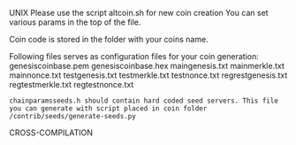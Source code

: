 UNIX
Please use the script altcoin.sh for new coin creation
You can set various params in the top of the file.

  Coin code is stored in the folder with your coins name.

  Following files serves as configuration files for your coin generation:
    genesiscoinbase.pem
    genesiscoinbase.hex
    maingenesis.txt
    mainmerkle.txt
    mainnonce.txt
    testgenesis.txt
    testmerkle.txt
    testnonce.txt
    regrestgenesis.txt
    regtestmerkle.txt
    regtestnonce.txt

    chainparamsseeds.h should contain hard coded seed servers. This file you can generate with script placed in coin folder /contrib/seeds/generate-seeds.py

CROSS-COMPILATION
